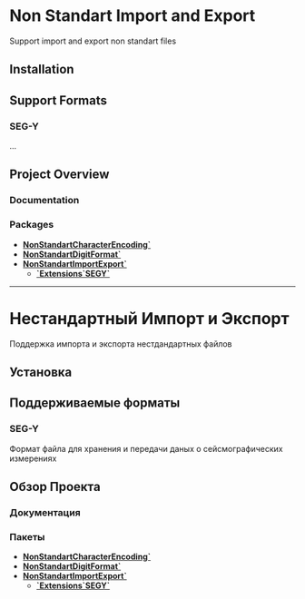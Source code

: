 # Non Standart Import and Export
Support import and export non standart files

## Installation

## Support Formats

### SEG-Y
...

## Project Overview

### Documentation

### Packages

- **[NonStandartCharacterEncoding`](./NonStandartCharacterEncoding/NonStandartCharacterEncoding.m)**
- **[NonStandartDigitFormat`](./NonStandartDigitFormat/NonStandartDigitFormat.m)**
- **[NonStandartImportExport`](./NonStandartDigitFormat/NonStandartImportExport.m)**
  - **[\`Extensions\`SEGY\`](./NonStandartImportExport/Extensions/SEGY.m)**

---

# Нестандартный Импорт и Экспорт
Поддержка импорта и экспорта нестдандартных файлов

## Установка

## Поддерживаемые форматы

### SEG-Y
Формат файла для хранения и передачи даных о сейсмографических измерениях

## Обзор Проекта

### Документация

### Пакеты

- **[NonStandartCharacterEncoding`](./NonStandartCharacterEncoding/NonStandartCharacterEncoding.m)**
- **[NonStandartDigitFormat`](./NonStandartDigitFormat/NonStandartDigitFormat.m)**
- **[NonStandartImportExport`](./NonStandartDigitFormat/NonStandartImportExport.m)**
  - **[\`Extensions\`SEGY\`](./NonStandartImportExport/Extensions/SEGY.m)**
